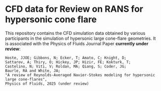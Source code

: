 # CFD data for Review on RANS for hypersonic cone flare
This repository contains the CFD simulation data obtained by various participants in the simulation of hypersonic large cone-flare geometries.
It is associated with the Physics of Fluids Journal Paper **currently under review**:
```
Hoste, JJOE; Gibbons, N; Ecker, T; Amato, C; Knight, D;
Sattarov, A; Thiry, O; Hickey, JP; Hizir, FE; Kokturk, T;
Castelino, N; Viti, V; Roldan, MA; Qiang, S; Coder, JG;
Baurle, RA and White, JA;
"A review of Reynolds-Averaged Navier-Stokes modeling for hypersonic large cone-flares",
Physics of Fluids, 2025 (under review)
```
